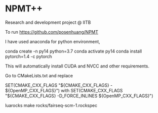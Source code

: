# NPMT++
Research and development project @ IITB

To run https://github.com/posenhuang/NPMT

I have used anaconda for python environment,

conda create -n py14 python=3.7
conda activate py14
conda install pytorch=1.4 -c pytorch

This will automatically install CUDA and NVCC and other requirements.

Go to CMakeLists.txt and replace

SET(CMAKE_CXX_FLAGS "${CMAKE_CXX_FLAGS} - ${OpenMP_CXX_FLAGS}")
with
SET(CMAKE_CXX_FLAGS "${CMAKE_CXX_FLAGS} -D_FORCE_INLINES ${OpenMP_CXX_FLAGS}")

luarocks make rocks/fairseq-scm-1.rockspec

